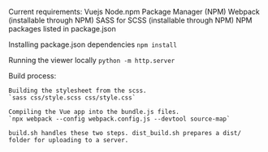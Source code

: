 Current requirements:
Vuejs
Node.npm Package Manager (NPM)
Webpack (installable through NPM)
SASS for SCSS (installable through NPM)
NPM packages listed in package.json

Installing package.json dependencies
`npm install`

Running the viewer locally
`python -m http.server`

Build process:

    Building the stylesheet from the scss.
    `sass css/style.scss css/style.css`

    Compiling the Vue app into the bundle.js files.
    `npx webpack --config webpack.config.js --devtool source-map`

    build.sh handles these two steps. dist_build.sh prepares a dist/ folder for uploading to a server.

